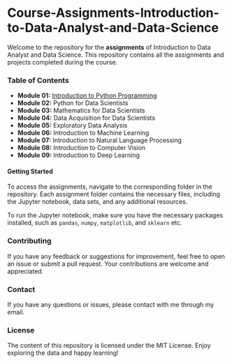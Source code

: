 # Course-Assignments-Introduction-to-Data-Analyst-and-Data-Science

Welcome to the repository for the  **assignments** of Introduction to Data Analyst and Data Science. This repository contains all the assignments and projects completed during the course.

### Table of Contents

- **Module 01:** [Introduction to Python Programming](https://github.com/bsef19m521/Course-Assignments-Introduction-to-Data-Analyst-and-Data-Science)
- **Module 02:** Python for Data Scientists
- **Module 03:** Mathematics for Data Scientists
- **Module 04:** Data Acquisition for Data Scientists
- **Module 05:** Exploratory Data Analysis
- **Module 06:** Introduction to Machine Learning
- **Module 07:** Introduction to Natural Language Processing
- **Module 08:** Introduction to Computer Vision
- **Module 09:** Introduction to Deep Learning



#### Getting Started

To access the assignments, navigate to the corresponding folder in the repository. Each assignment folder contains the necessary files, including the Jupyter notebook, data sets, and any additional resources.

To run the Jupyter notebook, make sure you have the necessary packages installed, such as `pandas`, `numpy`, `matplotlib`, and `sklearn` etc.

### Contributing

If you have any feedback or suggestions for improvement, feel free to open an issue or submit a pull request. Your contributions are welcome and appreciated.

### Contact

If you have any questions or issues, please contact with me through my email.

### License

The content of this repository is licensed under the MIT License.
Enjoy exploring the data and happy learning!
